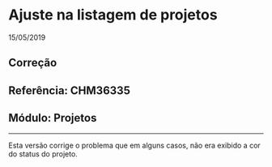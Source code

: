 # Ajuste na listagem de projetos
15/05/2019
## Correção
## Referência: CHM36335
## Módulo: Projetos
***

Esta versão corrige o problema que em alguns casos, não era exibido a cor do status do projeto.